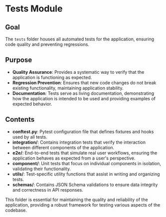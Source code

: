 # Tests Module

## Goal
The `tests` folder houses all automated tests for the application, ensuring code quality and preventing regressions.

## Purpose
- **Quality Assurance**: Provides a systematic way to verify that the application is functioning as expected.
- **Regression Prevention**: Ensures that new code changes do not break existing functionality, maintaining application stability.
- **Documentation**: Tests serve as living documentation, demonstrating how the application is intended to be used and providing examples of expected behavior.

## Contents
- **conftest.py**: Pytest configuration file that defines fixtures and hooks used by all tests.
- **integration/**: Contains integration tests that verify the interaction between different components of the application.
- **e2e/**: End-to-end tests that simulate real user workflows, ensuring the application behaves as expected from a user's perspective.
- **component/**: Unit tests that focus on individual components in isolation, validating their functionality.
- **utils/**: Test-specific utility functions that assist in writing and organizing tests.
- **schemas/**: Contains JSON Schema validations to ensure data integrity and correctness in API responses.

This folder is essential for maintaining the quality and reliability of the application, providing a robust framework for testing various aspects of the codebase.